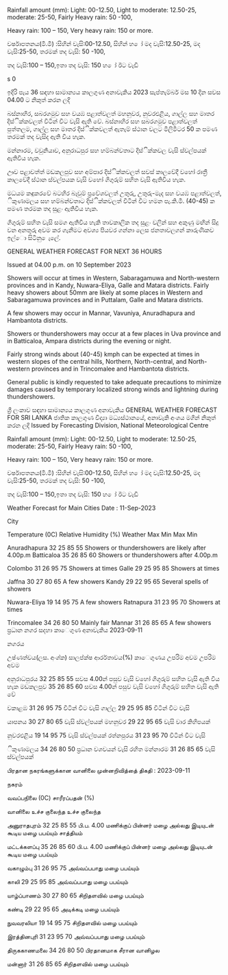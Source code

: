 Rainfall amount (mm): Light: 00-12.50, Light to moderate: 12.50-25, moderate: 25-50, Fairly Heavy rain: 50 -100,

Heavy rain: 100 – 150, Very heavy rain: 150 or more.

වර්ෂාපතනය(මි.මී) :සිහින් වැසි:00-12.50, සිහින් හ ෝ මද වැසි:12.50-25, මද වැසි:25-50, තරමක් තද වැසි: 50 -100,

තද වැසි:100 – 150,ඉතා තද වැසි: 150 හ ෝ ඊට වැඩි

s 0

ඉදිරි පැය 36 සඳහා සාමාන්‍යය කාලගුණ අනාවැකිය 2023 සැප්තැම්බර් මස 10 දින සවස 04.00 ට නිකුත් කරන ලදි

බස්නාහිර, සබරගමුව සහ වයඹ පළාත්වලත් මහනුවර, නුවරඑළිය, ගාල්ල සහ මාතර දිස්ික්කවලත් විටින් විට වැසි ඇති වේ. බස්නාහිර සහ සබරගමුව පළාත්වලත් පුත්තලම, ගාල්ල සහ මාතර දිස්ික්කවලත් ඇතැම් ස්ථාන වලට මිලිමීටර 50 ක පමණ තරමක් තද වැසිද ඇති විය හැක.

මන්නාරම, වවුනියාව, අනුරාධපුර සහ හම්බන්වතාට දිස්ික්කවල වැසි ස්වල්පයක් ඇතිවිය හැක.

ඌව පළාවත්ත් මඩකලපුව සහ අම්පාර දිස්ික්කවලත් සවස් කාලවේදී වහෝ රාත්‍රී කාලවේදී ස්ථාන ස්වල්පයක වැසි වහෝ ගිගුරුම් සහිත වැසි ඇතිවිය හැක.

මධයම කඳුකරවේ බටහිර බෑවුම් ප්‍රවේශවලත් උතුරු, උතුරු-මැද සහ වයඹ පළාත්වලත්, ිකුණාමලය සහ හම්බන්වතාට දිස්ික්කවලත් විටින් විට හමන පැ.කි.මී. (40-45) ක පමණ තරමක තද සුළං ඇතිවිය හැක.

ගිගුරුම් සහිත වැසි සමග ඇතිවිය හැකි තාවකාලික තද සුළං වලින් සහ අකුණු මඟින් සිදු වන අනතුරු අවම කර ගැනීමට අවශ්‍ය පියවර ගන්නා ලෙස ජනතාවලගන් කාරුණිකව ඉල්ො සිටිනු ෙැලේ.

GENERAL WEATHER FORECAST FOR NEXT 36 HOURS

Issued at 04.00 p.m. on 10 September 2023

Showers will occur at times in Western, Sabaragamuwa and North-western provinces and in Kandy, Nuwara-Eliya, Galle and Matara districts. Fairly heavy showers about 50mm are likely at some places in Western and Sabaragamuwa provinces and in Puttalam, Galle and Matara districts.

A few showers may occur in Mannar, Vavuniya, Anuradhapura and Hambantota districts.

Showers or thundershowers may occur at a few places in Uva province and in Batticaloa, Ampara districts during the evening or night.

Fairly strong winds about (40-45) kmph can be expected at times in western slopes of the central hills, Northern, North-central, and North-western provinces and in Trincomalee and Hambantota districts.

General public is kindly requested to take adequate precautions to minimize damages caused by temporary localized strong winds and lightning during thundershowers.

ශ්‍රී ලංකාව සඳහා සාමාන්‍යය කාලගුණ අනාවැකිය GENERAL WEATHER FORECAST FOR SRI LANKA ජාතික කාලගුණ විද්‍යා මධ්‍යස්ථානයේ, අනාවැකි අංශය මගින් නිකුත් කරන ලදි Issued by Forecasting Division, National Meteorological Centre

Rainfall amount (mm): Light: 00-12.50, Light to moderate: 12.50-25, moderate: 25-50, Fairly Heavy rain: 50 -100,

Heavy rain: 100 – 150, Very heavy rain: 150 or more.

වර්ෂාපතනය(මි.මී) :සිහින් වැසි:00-12.50, සිහින් හ ෝ මද වැසි:12.50-25, මද වැසි:25-50, තරමක් තද වැසි: 50 -100,

තද වැසි:100 – 150,ඉතා තද වැසි: 150 හ ෝ ඊට වැඩි

Weather Forecast for Main Cities Date : 11-Sep-2023

City

Temperature (0C) Relative Humidity (%) Weather Max Min Max Min

Anuradhapura 32 25 85 55 Showers or thundershowers are likely after 4.00p.m Batticaloa 35 26 85 60 Showers or thundershowers after 4.00p.m

Colombo 31 26 95 75 Showers at times Galle 29 25 95 85 Showers at times

Jaffna 30 27 80 65 A few showers Kandy 29 22 95 65 Several spells of showers

Nuwara-Eliya 19 14 95 75 A few showers Ratnapura 31 23 95 70 Showers at times

Trincomalee 34 26 80 50 Mainly fair Mannar 31 26 85 65 A few showers ප්‍රධාන නගර සදහා කාෙගුණ අනාවැකිය 2023-09-11

නගරය

උෂ්ණත්වය(ලස. අංශ්‍ක) සාලප්ක්ෂ ආර්රතාවය(%) කාෙගුණය උපරිම අවම උපරිම අවම

අනුරාධපුරය 32 25 85 55 සවස 4.00න් පසුව වැසි වහෝ ගිගුරුම් සහිත වැසි ඇති විය හැක මඩකලපුව 35 26 85 60 සවස 4.00න් පසුව වැසි වහෝ ගිගුරුම් සහිත වැසි ඇති වේ

වකාළඹ 31 26 95 75 විටින් විට වැසි ගාල්ල 29 25 95 85 විටින් විට වැසි

යාපනය 30 27 80 65 වැසි ස්වල්පයක් මහනුවර 29 22 95 65 වැසි වාර කිහිපයක්

නුවරඑළිය 19 14 95 75 වැසි ස්වල්පයක් රත්නපුරය 31 23 95 70 විටින් විට වැසි

ිකුණාමලය 34 26 80 50 ප්‍රධාන වශවයන් වැසි රහිත මන්නාරම 31 26 85 65 වැසි ස්වල්පයක්

பிரதான நகரங்களுக்கான வானிலை முன்னறிவித்தை் திகதி : 2023-09-11

நகரம்

வவப்பநிலை (0C) சாரீரப்பதன் (%)

வானிலை உச்ச குலைந்த உச்ச குலைந்த

அனுராதபுரம் 32 25 85 55 பி.ப. 4.00 மணிக்குப் பின்னர் மழை அல்லது இடியுடன் கூடிய மழை பபய்யும் சாத்தியம்

மட்டக்களப்பு 35 26 85 60 பி.ப. 4.00 மணிக்குப் பின்னர் மழை அல்லது இடியுடன் கூடிய மழை பபய்யும்

வகாழும்பு 31 26 95 75 அவ்வப்பபாது மழை பபய்யும்

காலி 29 25 95 85 அவ்வப்பபாது மழை பபய்யும்

யாழ்ப்பாணம் 30 27 80 65 சிறிதளவில் மழை பபய்யும்

கண்டி 29 22 95 65 அடிக்கடி மழை பபய்யும்

நுவவரலியா 19 14 95 75 சிறிதளவில் மழை பபய்யும்

இரத்தினபுரி 31 23 95 70 அவ்வப்பபாது மழை பபய்யும்

திருககாணமலை 34 26 80 50 பிரதானமாக சீரான வானிழல

மன்னார் 31 26 85 65 சிறிதளவில் மழை பபய்யும்